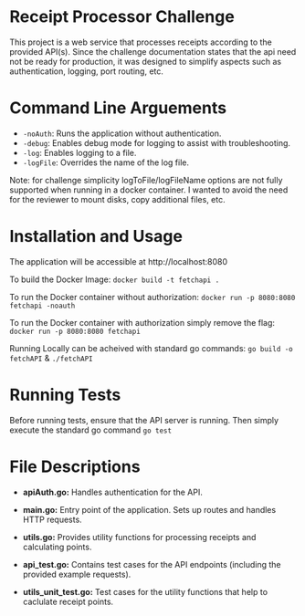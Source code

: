 # Receipt Processor Challenge

This project is a web service that processes receipts according to the provided API(s). Since the challenge documentation states that the api need not be ready for production, it was designed to simplify aspects such as authentication, logging, port routing, etc.

# Command Line Arguements

- `-noAuth`: Runs the application without authentication.
- `-debug`: Enables debug mode for logging to assist with troubleshooting.
- `-log`: Enables logging to a file.
- `-logFile`: Overrides the name of the log file.

Note: for challenge simplicity logToFile/logFileName options are not fully supported when running in a docker container. I wanted to avoid the need for the reviewer to mount disks, copy additional files, etc.

# Installation and Usage

The application will be accessible at http://localhost:8080

To build the Docker Image: `docker build -t fetchapi .`

To run the Docker container without authorization: `docker run -p 8080:8080 fetchapi -noauth`

To run the Docker container with authorization simply remove the flag: `docker run -p 8080:8080 fetchapi`

Running Locally can be acheived with standard go commands: `go build -o fetchAPI` & `./fetchAPI`

# Running Tests

Before running tests, ensure that the API server is running. Then simply execute the standard go command `go test`

# File Descriptions

- **apiAuth.go:** Handles authentication for the API.
- **main.go:** Entry point of the application. Sets up routes and handles HTTP requests.
- **utils.go:** Provides utility functions for processing receipts and calculating points.

- **api_test.go:** Contains test cases for the API endpoints (including the provided example requests).
- **utils_unit_test.go:** Test cases for the utility functions that help to caclulate receipt points.
